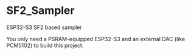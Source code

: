 # SF2_Sampler
ESP32-S3 SF2 based sampler

You only need a PSRAM-equipped ESP32-S3 and an external DAC (like PCM5102) to build this project. 
